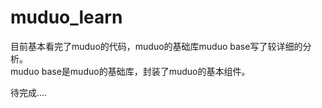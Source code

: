 # muduo_learn

目前基本看完了muduo的代码，muduo的基础库muduo base写了较详细的分析。          
muduo base是muduo的基础库，封装了muduo的基本组件。

待完成....
